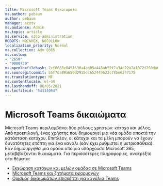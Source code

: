 ```yaml
---
title: Microsoft Teams δικαιώματα
ms.author: pebaum
author: pebaum
manager: scotv
ms.audience: Admin
ms.topic: article
ms.service: o365-administration
ROBOTS: NOINDEX, NOFOLLOW
localization_priority: Normal
ms.collection: Adm_O365
ms.custom:
- "2658"
- "9000730"
ms.openlocfilehash: 2cf6668e8451530a4ad05a448ab59f7a34d22a7a1072f290da6c5a248ab0c433
ms.sourcegitcommit: b5f7da89a650d2915dc652449623c78be6247175
ms.translationtype: MT
ms.contentlocale: el-GR
ms.lasthandoff: 08/05/2021
ms.locfileid: "54114064"
---
```

# <a name="microsoft-teams-permissions"></a>Microsoft Teams δικαιώματα

Microsoft Teams περιλαμβάνει δύο ρόλους χρηστών: κάτοχο και μέλος. Από προεπιλογή, ένας χρήστης που δημιουργεί μια νέα ομάδα αποκτά την κατάσταση κατόχου. Επιπλέον, οι κάτοχοι και τα μέλη μπορούν να έχουν δυνατότητες επόπτη για ένα κανάλι (εάν έχει ρυθμιστεί η μετριοπάθεια). Εάν δημιουργηθεί μια ομάδα από μια υπάρχουσα Microsoft 365, μεταβιβάζονται δικαιώματα. Για περισσότερες πληροφορίες, ανατρέξτε στα θέματα:

- [Εκχώρηση κατόχων και μελών ομάδας σε Microsoft Teams](https://docs.microsoft.com/microsoftteams/assign-roles-permissions)
- [Microsoft Teams και ζητήματα εφαρμογών](https://docs.microsoft.com/microsoftteams/app-permissions)
- [Ορισμός δικαιωμάτων επισκέπτη για κανάλια Teams](https://support.office.com/article/4756c468-2746-4bfd-a582-736d55fcc169)
